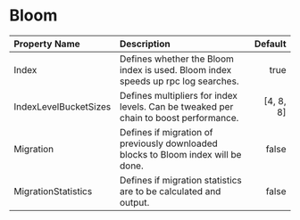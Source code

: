 # Bloom



| Property Name | Description | Default |
| :--- | :--- | ---: |
| Index | Defines whether the Bloom index is used. Bloom index speeds up rpc log searches. | true |
| IndexLevelBucketSizes | Defines multipliers for index levels. Can be tweaked per chain to boost performance. | [4, 8, 8] |
| Migration | Defines if migration of previously downloaded blocks to Bloom index will be done. | false |
| MigrationStatistics | Defines if migration statistics are to be calculated and output. | false |
